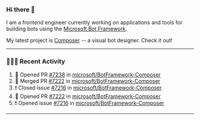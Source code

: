 ### Hi there 👋

I am a frontend engineer currently working on applications and tools for building bots using the [Microsoft Bot Framework](https://dev.botframework.com/).

My latest project is [Composer](https://github.com/microsoft/BotFramework-Composer) -- a visual bot designer. Check it out!

---

### 👨🏻‍💻 Recent Activity

<!--START_SECTION:activity-->
1. 💪 Opened PR [#7238](https://github.com/microsoft/BotFramework-Composer/pull/7238) in [microsoft/BotFramework-Composer](https://github.com/microsoft/BotFramework-Composer)
2. 🎉 Merged PR [#7222](https://github.com/microsoft/BotFramework-Composer/pull/7222) in [microsoft/BotFramework-Composer](https://github.com/microsoft/BotFramework-Composer)
3. ❗️ Closed issue [#7216](https://github.com/microsoft/BotFramework-Composer/issues/7216) in [microsoft/BotFramework-Composer](https://github.com/microsoft/BotFramework-Composer)
4. 💪 Opened PR [#7222](https://github.com/microsoft/BotFramework-Composer/pull/7222) in [microsoft/BotFramework-Composer](https://github.com/microsoft/BotFramework-Composer)
5. ❗️ Opened issue [#7216](https://github.com/microsoft/BotFramework-Composer/issues/7216) in [microsoft/BotFramework-Composer](https://github.com/microsoft/BotFramework-Composer)
<!--END_SECTION:activity-->

---

<!--
**a-b-r-o-w-n/a-b-r-o-w-n** is a ✨ _special_ ✨ repository because its `README.md` (this file) appears on your GitHub profile.

Here are some ideas to get you started:

- 🔭 I’m currently working on ...
- 🌱 I’m currently learning ...
- 👯 I’m looking to collaborate on ...
- 🤔 I’m looking for help with ...
- 💬 Ask me about ...
- 📫 How to reach me: ...
- 😄 Pronouns: ...
- ⚡ Fun fact: ...
-->
